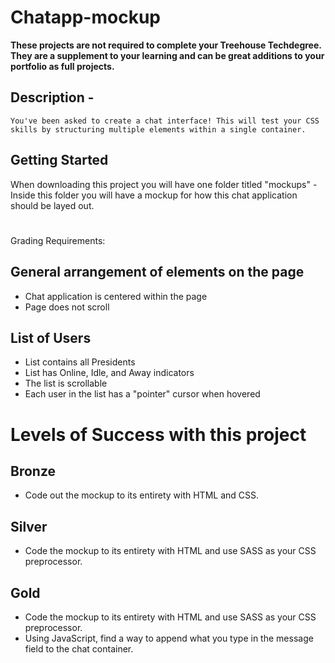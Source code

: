 # Chatapp-mockup



**These projects are not required to complete your Treehouse Techdegree. They are a supplement to your learning and can be great additions to your portfolio as full projects.**

## **Description** - 
`You've been asked to create a chat interface! This will test your CSS skills by structuring multiple elements within a single container. `

## **Getting Started**
When downloading this project you will have one folder titled "mockups" - Inside this folder you will have a mockup for how this chat application should be layed out. 

#
#
#
Grading Requirements:
## General arrangement of elements on the page
- Chat application is centered within the page
- Page does not scroll

## List of Users
- List contains all Presidents
- List has Online, Idle, and Away indicators
- The list is scrollable
- Each user in the list has a "pointer" cursor when hovered

#
#
#

# Levels of Success with this project
## **Bronze**
- Code out the mockup to its entirety with HTML and CSS.

## Silver
- Code the mockup to its entirety with HTML and use SASS as your CSS preprocessor.

## Gold
- Code the mockup to its entirety with HTML and use SASS as your CSS preprocessor.
- Using JavaScript, find a way to append what you type in the message field to the chat container. 